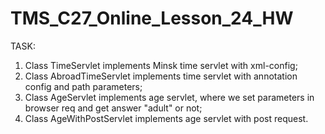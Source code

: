 # TMS_C27_Online_Lesson_24_HW

TASK:
1. Class TimeServlet implements Minsk time servlet with xml-config;
2. Class AbroadTimeServlet implements time servlet with annotation config and path parameters;
3. Class AgeServlet implements age servlet, where we set parameters in browser req and get answer "adult" or not;
4. Class AgeWithPostServlet implements age servlet with post request.
